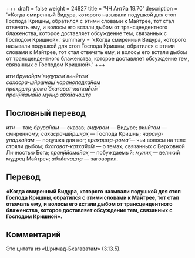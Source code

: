+++
draft = false
weight = 24827
title = 'ЧЧ Антйа 19.70'
description = '«Когда смиренный Видура, которого называли подушкой для стоп Господа Кришны, обратился с этими словами к Майтрее, тот стал отвечать ему, и волосы его встали дыбом от трансцендентного блаженства, которое доставляет обсуждение тем, связанных с Господом Кришной».'
summary = '«Когда смиренный Видура, которого называли подушкой для стоп Господа Кришны, обратился с этими словами к Майтрее, тот стал отвечать ему, и волосы его встали дыбом от трансцендентного блаженства, которое доставляет обсуждение тем, связанных с Господом Кришной».'
+++

_ити брува̄н̣ам̇ видурам̇ винӣтам̇  
сахасра-ш́ӣршн̣аш́ чаран̣опадха̄нам  
прахр̣шт̣а-рома̄ бхагават-катха̄йа̄м̇  
пран̣ӣйама̄но мунир абхйачашт̣а_

## Пословный перевод

_ити_ — так; _брува̄н̣ам_ — сказав; _видурам_ — Видуре; _винӣтам_ — смиренному; _сахасра_\-_ш́ӣршн̣ах̣_ — Господа Кришны; _чаран̣а_\-_упадха̄нам_ — подушка для ног; _прахр̣шт̣а_\-_рома̄_ — чьи волосы на теле стояли дыбом; _бхагават_\-_катха̄йа̄м_ — о темах, связанных с Верховной Личностью Бога; _пран̣ӣйама̄нах̣_ — побуждаемый; _муних̣_ — великий мудрец Майтрея; _абхйачашт̣а_ — заговорил.

## Перевод

**«Когда смиренный Видура, которого называли подушкой для стоп Господа Кришны, обратился с этими словами к Майтрее, тот стал отвечать ему, и волосы его встали дыбом от трансцендентного блаженства, которое доставляет обсуждение тем, связанных с Господом Кришной».**

## Комментарий

Это цитата из «Шримад-Бхагаватам» (3.13.5).
